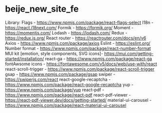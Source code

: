 # beije_new_site_fe
Library:
  Flags - https://www.npmjs.com/package/react-flags-select
  I18n - https://react.i18next.com/
  Formik - https://formik.org/
  Moment - https://momentjs.com/
  Lodash - https://lodash.com/
  Redux - https://redux.js.org/
  React router - https://reactrouter.com/docs/en/v6
  Axios - https://www.npmjs.com/package/axios
  Eslint - https://eslint.org/
  Number format - https://www.npmjs.com/package/react-number-format
  MUI kit [emotion, style components, SVG icons]- https://mui.com/getting-started/installation/
  react-ga - https://www.npmjs.com/package/react-ga
  fontAwsome icons - https://fontawesome.com/v5/docs/web/use-with/react
  react-scroll-trigger - https://www.npmjs.com/package/react-scroll-trigger <!--Remove-->
  gsap - https://www.npmjs.com/package/gsap
  swiper - https://swiperjs.com/react
  react-google-recaptcha - https://www.npmjs.com/package/react-google-recaptcha
  yup - https://www.npmjs.com/package/yup
  react-pdf - https://www.npmjs.com/package/react-pdf <!--Remove-->
  react-pdf-viewer - https://react-pdf-viewer.dev/docs/getting-started/ <!--Remove-->
  material-ui-carousel - https://www.npmjs.com/package/react-material-ui-carousel